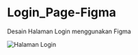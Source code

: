 # Login_Page-Figma
Desain Halaman Login menggunakan Figma       
     
![Halaman Login](https://github.com/user-attachments/assets/b5afdd89-0b04-4274-b39d-0617314af7a9)
